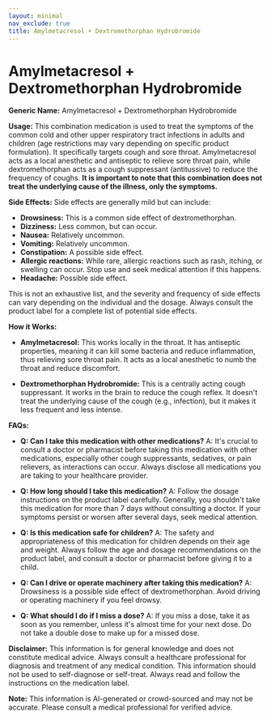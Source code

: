 ```yaml
---
layout: minimal
nav_exclude: true
title: Amylmetacresol + Dextromethorphan Hydrobromide
---
```


# Amylmetacresol + Dextromethorphan Hydrobromide

**Generic Name:** Amylmetacresol + Dextromethorphan Hydrobromide

**Usage:** This combination medication is used to treat the symptoms of the common cold and other upper respiratory tract infections in adults and children (age restrictions may vary depending on specific product formulation).  It specifically targets cough and sore throat. Amylmetacresol acts as a local anesthetic and antiseptic to relieve sore throat pain, while dextromethorphan acts as a cough suppressant (antitussive) to reduce the frequency of coughs.  **It is important to note that this combination does not treat the underlying cause of the illness, only the symptoms.**

**Side Effects:**  Side effects are generally mild but can include:

* **Drowsiness:** This is a common side effect of dextromethorphan.
* **Dizziness:**  Less common, but can occur.
* **Nausea:**  Relatively uncommon.
* **Vomiting:**  Relatively uncommon.
* **Constipation:**  A possible side effect.
* **Allergic reactions:**  While rare, allergic reactions such as rash, itching, or swelling can occur.  Stop use and seek medical attention if this happens.
* **Headache:**  Possible side effect.

This is not an exhaustive list, and the severity and frequency of side effects can vary depending on the individual and the dosage.  Always consult the product label for a complete list of potential side effects.

**How it Works:**

* **Amylmetacresol:** This works locally in the throat. It has antiseptic properties, meaning it can kill some bacteria and reduce inflammation, thus relieving sore throat pain. It acts as a local anesthetic to numb the throat and reduce discomfort.

* **Dextromethorphan Hydrobromide:** This is a centrally acting cough suppressant.  It works in the brain to reduce the cough reflex.  It doesn't treat the underlying cause of the cough (e.g., infection), but it makes it less frequent and less intense.

**FAQs:**

* **Q: Can I take this medication with other medications?** A:  It's crucial to consult a doctor or pharmacist before taking this medication with other medications, especially other cough suppressants, sedatives, or pain relievers, as interactions can occur.  Always disclose all medications you are taking to your healthcare provider.

* **Q: How long should I take this medication?** A:  Follow the dosage instructions on the product label carefully. Generally, you shouldn't take this medication for more than 7 days without consulting a doctor.  If your symptoms persist or worsen after several days, seek medical attention.

* **Q: Is this medication safe for children?** A:  The safety and appropriateness of this medication for children depends on their age and weight.  Always follow the age and dosage recommendations on the product label, and consult a doctor or pharmacist before giving it to a child.

* **Q: Can I drive or operate machinery after taking this medication?** A:  Drowsiness is a possible side effect of dextromethorphan. Avoid driving or operating machinery if you feel drowsy.

* **Q: What should I do if I miss a dose?** A:  If you miss a dose, take it as soon as you remember, unless it's almost time for your next dose. Do not take a double dose to make up for a missed dose.

**Disclaimer:** This information is for general knowledge and does not constitute medical advice. Always consult a healthcare professional for diagnosis and treatment of any medical condition.  This information should not be used to self-diagnose or self-treat.  Always read and follow the instructions on the medication label.


**Note:** This information is AI-generated or crowd-sourced and may not be accurate. Please consult a medical professional for verified advice.